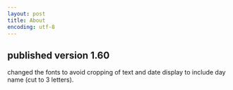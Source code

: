 ```yaml
---
layout: post
title: About
encoding: utf-8
---
```


published version 1.60
----------------------

changed the fonts to avoid cropping of text and date display to include 
day name (cut to 3 letters).

